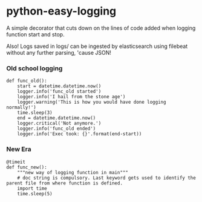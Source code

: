 # python-easy-logging

A simple decorator that cuts down on the lines of code added when logging function start and stop.

Also! Logs saved in logs/ can be ingested by elasticsearch using filebeat without any further parsing, 'cause JSON!

### Old school logging
```python3
def func_old():
    start = datetime.datetime.now()
    logger.info('func_old started')
    logger.info('I hail from the stone age')
    logger.warning('This is how you would have done logging normally!')
    time.sleep(3)
    end = datetime.datetime.now()
    logger.critical('Not anymore.')
    logger.info('func_old ended')
    logger.info('Exec took: {}'.format(end-start))
```

### New Era

```python3
@timeit
def func_new():
    """new way of logging function in main"""
    # doc string is compulsory. Last keyword gets used to identify the parent file from where function is defined.
    import time
    time.sleep(5)
```
